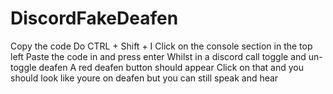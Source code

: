 # DiscordFakeDeafen
Copy the code 
Do CTRL + Shift + I
Click on the console section in the top left 
Paste the code in and press enter 
Whilst in a discord call toggle and un-toggle deafen 
A red deafen button should appear
Click on that and you should look like youre on deafen but you can still speak and hear

